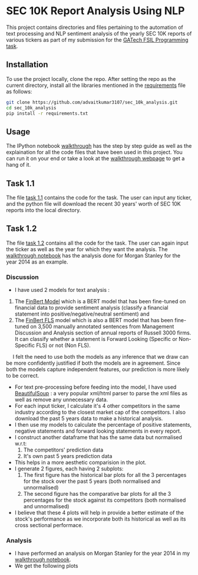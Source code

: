 # SEC 10K Report Analysis Using NLP
This project contains directories and files pertaining to the automation of text processing and NLP sentiment analysis of the yearly SEC 10K reports of various tickers as part of my submission for the [GATech FSIL Programming task](FinTech_Lab_Summer_2024_Programming_Task.pdf).

## Installation
To use the project locally, clone the repo. After setting the repo as the current directory, install all the libraries mentioned in the [requirements](requirements.txt) file as follows:

```bash
git clone https://github.com/advaitkumar3107/sec_10k_analysis.git
cd sec_10k_analysis
pip install -r requirements.txt
```

## Usage
The IPython notebook [walkthrough](walkthrough.ipynb) has the step by step guide as well as the explaination for all the code files that have been used in this project. You can run it on your end or take a look at the [walkthrough webpage](walkthrough.html) to get a hang of it.

## Task 1.1
The file [task 1.1](task1_1.py) contains the code for the task. The user can input any ticker, and the python file will download the recent 30 years' worth of SEC 10K reports into the local directory.

## Task 1.2
The file [task 1.2](task_1_2.py) contains all the code for the task. The user can again input the ticker as well as the year for which they want the analysis. The [walkthrough notebook](walkthrough.ipynb) has the analysis done for Morgan Stanley for the year 2014 as an example.
### Discussion
* I have used 2 models for text analysis : 
1) The [FinBert Model](https://huggingface.co/ProsusAI/finbert) which is a BERT model that has been fine-tuned on financial data to provide sentiment analysis (classify a financial statement into positive/negative/neutral sentiment) and
2) The [FinBert FLS](https://huggingface.co/FinanceInc/finbert_fls) model which is also a BERT model that has been fine-tuned on 3,500 manually annotated sentences from Management Discussion and Analysis section of annual reports of Russell 3000 firms. It can classify whether a statement is Forward Looking (Specific or Non-Specific FLS) or not (Non FLS).

&emsp; I felt the need to use both the models as any inference that we draw can be more confidently justified if both the models are in agreement. Since both the models capture independent features, our prediction is more likely to be correct.

* For text pre-processing before feeding into the model, I have used [BeautifulSoup](https://beautiful-soup-4.readthedocs.io/en/latest/) : a very popular xml/html parser to parse the xml files as well as remove any unnecessary data.
* For each input ticker, I calculate it's 4 other competitors in the same industry according to the closest market cap of the competitors. I also download the past 5 years data to make a historical analysis.
* I then use my models to calculate the percentage of positive statements, negative statements and forward looking statements in every report.
* I construct another dataframe that has the same data but normalised w.r.t:
  1) The competitors' prediction data
  2) It's own past 5 years prediction data
* This helps in a more aesthetic comparision in the plot.
* I generate 2 figures, each having 2 subplots:
  1) The first figure has the historical bar plots for all the 3 percentages for the stock over the past 5 years (both normalised and unnormalised)
  2) The second figure has the comparative bar plots for all the 3 percentages for the stock against its competitors (both normalised and unnormalised)
* I believe that these 4 plots will help in provide a better estimate of the stock's performance as we incorporate both its historical as well as its cross sectional performace.
### Analysis
* I have performed an analysis on Morgan Stanley for the year 2014 in my [walkthrough notebook](walkthrough.ipynb).
* We get the following plots
